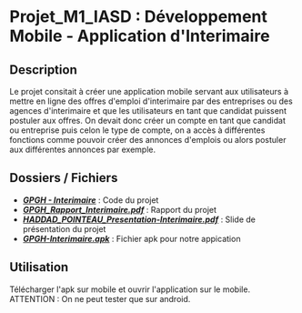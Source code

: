 # Projet_M1_IASD : Développement Mobile - Application d'Interimaire

## Description

Le projet consitait à créer une application mobile servant aux utilisateurs à mettre en ligne des offres d'emploi d'interimaire par des entreprises ou des agences d'interimaire et que les utilisateurs en tant que candidat puissent postuler aux offres. On devait donc créer un compte en tant que candidat ou entreprise puis celon le type de compte, on a accès à différentes fonctions comme pouvoir créer des annonces d'emplois ou alors postuler aux différentes annonces par exemple.


## Dossiers / Fichiers

- [**_GPGH - Interimaire_**](https://github.com/Gaby269/Projet_M1_IASD/tree/main/GPGH%20-%20Interimaire) : Code du projet
- [**_GPGH_Rapport_Interimaire.pdf_**](https://github.com/Gaby269/Projet_M1_IASD/blob/main/GPGH_Rapport_Interimaire.pdf) : Rapport du projet
- [**_HADDAD_POINTEAU_Presentation-Interimaire.pdf_**](https://github.com/Gaby269/Projet_M1_IASD/blob/main/HADDAD_POINTEAU_Presentation-Interimaire.pdf) : Slide de présentation du projet
- [**_GPGH-Interimaire.apk_**](https://github.com/Gaby269/Projet_M1_IASD/blob/main/GPGH-Interimaire.apk) : Fichier apk pour notre appication

## Utilisation

Télécharger l'apk sur mobile et ouvrir l'application sur le mobile. ATTENTION : On ne peut tester que sur android.
